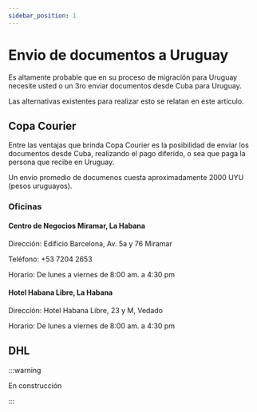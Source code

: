 ```yaml
---
sidebar_position: 1
---
```


# Envio de documentos a Uruguay

Es altamente probable que en su proceso de migración para Uruguay necesite usted o un 3ro enviar documentos desde Cuba para Uruguay.

Las alternativas existentes para realizar esto se relatan en este artículo.

## Copa Courier

Entre las ventajas que brinda Copa Courier es la posibilidad de enviar los documentos desde Cuba, realizando el pago diferido, o sea que paga
la persona que recibe en Uruguay.

Un envio promedio de documenos cuesta aproximadamente 2000 UYU (pesos uruguayos).

### Oficinas

#### Centro de Negocios Miramar, La Habana

Dirección: Edificio Barcelona, Av. 5a y 76 Miramar

Teléfono: +53 7204 2653

Horario: De lunes a viernes de 8:00 am. a 4:30 pm

#### Hotel Habana Libre, La Habana

Dirección: Hotel Habana Libre, 23 y M, Vedado

Horario: De lunes a viernes de 8:00 am. a 4:30 pm

## DHL

:::warning

En construcción

:::